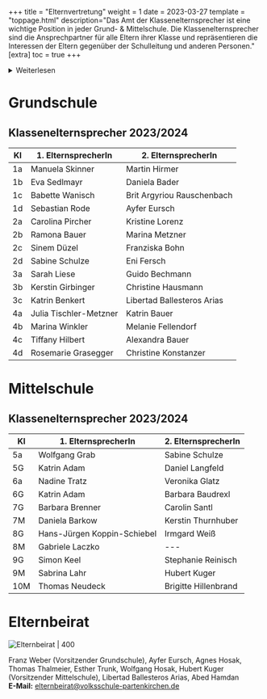 +++
title = "Elternvertretung"
weight = 1
date = 2023-03-27
template = "toppage.html"
description="Das Amt der Klassenelternsprecher ist eine wichtige Position in jeder Grund- & Mittelschule. Die Klassenelternsprecher sind die Ansprechpartner für alle Eltern ihrer Klasse und repräsentieren die Interessen der Eltern gegenüber der Schulleitung und anderen Personen."
[extra]
toc = true
+++
<details>
<summary>Weiterlesen</summary>
Die Aufgaben der Klassenselternsprecher sind vielfältig. Sie organisieren Elternabende, informieren die Eltern über schulische Angelegenheiten und unterstützen bei der Organisation von Klassenfesten und Ausflügen. Darüber hinaus sind sie Teil des Schulelternbeirats und vertreten die Interessen der Eltern auf Schul- und Gremiensitzungen.

Ein wichtiger Aspekt ihrer Arbeit ist die Zusammenarbeit mit der Lehrerin oder dem Lehrer der Klasse. Sie sind Bindeglied zwischen Eltern und Schule und tragen dazu bei, dass ein gutes Verhältnis zwischen beiden Parteien besteht. Wenn es Probleme oder Konflikte gibt, können sie vermitteln und helfen, eine Lösung zu finden.

Die Klassenselternsprecher haben auch eine wichtige Rolle bei der Mitgestaltung des Schulalltags. Sie können Anregungen und Vorschläge der Eltern an die Schulleitung weitergeben und somit dazu beitragen, dass die Schule den Bedürfnissen der Kinder und Eltern gerecht wird.

Um Klassenselternsprecher zu werden, müssen Eltern bei der Wahlversammlung der Klassenelternschaft kandidieren. Hierbei ist es wichtig, dass sie die Unterstützung der anderen Eltern haben und sich aktiv in die Arbeit einbringen möchten. Eine Klassenselternsprecherin wird in der Regel für ein Schuljahr gewählt.

Insgesamt ist das Amt der Klassenselternsprecher ein wichtiges Amt, das eine enge Zusammenarbeit zwischen Eltern und Schule fördert. Durch ihre Arbeit tragen sie dazu bei, dass die Schule den Bedürfnissen der Kinder und Eltern gerecht wird und ein harmonisches Miteinander zwischen beiden Parteien besteht.
</details>

# Grundschule
## Klassenelternsprecher 2023/2024

| Kl| 1\. ElternsprecherIn | 2\. ElternsprecherIn  |
| ------ | ------------------------ | -------------------------- |
| 1a     | Manuela Skinner          | Martin Hirmer              |
| 1b     | Eva Sedlmayr             | Daniela Bader              |
| 1c     | Babette Wanisch          | Brit Argyriou Rauschenbach |
| 1d     | Sebastian Rode           | Ayfer Eursch               |
| 2a     | Carolina Pircher         | Kristine Lorenz            |
| 2b     | Ramona Bauer             | Marina Metzner             |
| 2c     | Sinem Düzel              | Franziska Bohn             |
| 2d     | Sabine Schulze           | Eni Fersch                 |
| 3a     | Sarah Liese              | Guido Bechmann             |
| 3b     | Kerstin Girbinger        | Christine Hausmann         |
| 3c     | Katrin Benkert           | Libertad Ballesteros Arias |
| 4a     | Julia Tischler-Metzner   | Katrin Bauer               |
| 4b     | Marina Winkler           | Melanie Fellendorf         |
| 4c     | Tiffany Hilbert          | Alexandra Bauer            |
| 4d     | Rosemarie Grasegger      | Christine Konstanzer       |

# Mittelschule
## Klassenelternsprecher 2023/2024
| Kl  | 1\. ElternsprecherIn        | 2\. ElternsprecherIn |
| --- | --------------------------- | -------------------- |
| 5a  | Wolfgang Grab               | Sabine Schulze       |
| 5G  | Katrin Adam                 | Daniel Langfeld      |
| 6a  | Nadine Tratz                | Veronika Glatz       |
| 6G  | Katrin Adam                 | Barbara Baudrexl     |
| 7G  | Barbara Brenner             | Carolin Santl        |
| 7M  | Daniela Barkow              | Kerstin Thurnhuber   |
| 8G  | Hans-Jürgen Koppin-Schiebel | Irmgard Weiß         |
| 8M  | Gabriele Laczko             | \---                 |
| 9G  | Simon Keel                  | Stephanie Reinisch   |
| 9M  | Sabrina Lahr                | Hubert Kuger         |
| 10M | Thomas Neudeck              | Brigitte Hillenbrand |

# Elternbeirat

![Elternbeirat | 400](../Elternbeirat.jpg)

Franz Weber (Vorsitzender Grundschule), Ayfer Eursch, Agnes Hosak,
Thomas Thalmeier, Esther Trunk, Wolfgang Hosak, Hubert Kuger
(Vorsitzender Mittelschule), Libertad Ballesteros Arias, Abed Hamdan   
**E-Mail:** [elternbeirat@volksschule-partenkirchen.de](mailto:elternbeirat@volksschule-partenkirchen.de)